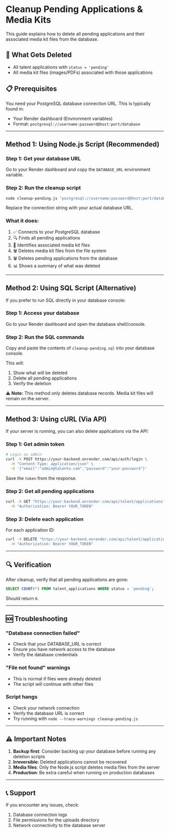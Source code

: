 # Cleanup Pending Applications & Media Kits

This guide explains how to delete all pending applications and their associated media kit files from the database.

## 🎯 What Gets Deleted

- All talent applications with `status = 'pending'`
- All media kit files (images/PDFs) associated with those applications

## 📋 Prerequisites

You need your PostgreSQL database connection URL. This is typically found in:
- Your Render dashboard (Environment variables)
- Format: `postgresql://username:password@host:port/database`

---

## Method 1: Using Node.js Script (Recommended)

### Step 1: Get your database URL

Go to your Render dashboard and copy the `DATABASE_URL` environment variable.

### Step 2: Run the cleanup script

```bash
node cleanup-pending.js "postgresql://username:password@host:port/database"
```

Replace the connection string with your actual database URL.

### What it does:
1. ✅ Connects to your PostgreSQL database
2. 🔍 Finds all pending applications
3. 📎 Identifies associated media kit files
4. 🗑️ Deletes media kit files from the file system
5. 🗑️ Deletes pending applications from the database
6. 📊 Shows a summary of what was deleted

---

## Method 2: Using SQL Script (Alternative)

If you prefer to run SQL directly in your database console:

### Step 1: Access your database

Go to your Render dashboard and open the database shell/console.

### Step 2: Run the SQL commands

Copy and paste the contents of `cleanup-pending.sql` into your database console.

This will:
1. Show what will be deleted
2. Delete all pending applications
3. Verify the deletion

⚠️ **Note:** This method only deletes database records. Media kit files will remain on the server.

---

## Method 3: Using cURL (Via API)

If your server is running, you can also delete applications via the API:

### Step 1: Get admin token

```bash
# Login as admin
curl -X POST https://your-backend.onrender.com/api/auth/login \
  -H "Content-Type: application/json" \
  -d '{"email":"admin@talento.com","password":"your-password"}'
```

Save the `token` from the response.

### Step 2: Get all pending applications

```bash
curl -X GET "https://your-backend.onrender.com/api/talent/applications?status=pending" \
  -H "Authorization: Bearer YOUR_TOKEN"
```

### Step 3: Delete each application

For each application ID:

```bash
curl -X DELETE "https://your-backend.onrender.com/api/talent/applications/APPLICATION_ID" \
  -H "Authorization: Bearer YOUR_TOKEN"
```

---

## 🔍 Verification

After cleanup, verify that all pending applications are gone:

```sql
SELECT COUNT(*) FROM talent_applications WHERE status = 'pending';
```

Should return `0`.

---

## 🆘 Troubleshooting

### "Database connection failed"
- Check that your DATABASE_URL is correct
- Ensure you have network access to the database
- Verify the database credentials

### "File not found" warnings
- This is normal if files were already deleted
- The script will continue with other files

### Script hangs
- Check your network connection
- Verify the database URL is correct
- Try running with `node --trace-warnings cleanup-pending.js`

---

## ⚠️ Important Notes

1. **Backup first**: Consider backing up your database before running any deletion scripts
2. **Irreversible**: Deleted applications cannot be recovered
3. **Media files**: Only the Node.js script deletes media files from the server
4. **Production**: Be extra careful when running on production databases

---

## 📞 Support

If you encounter any issues, check:
1. Database connection logs
2. File permissions for the uploads directory
3. Network connectivity to the database server

